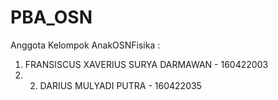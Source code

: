 # PBA_OSN
Anggota Kelompok AnakOSNFisika :  
1. FRANSISCUS XAVERIUS SURYA DARMAWAN - 160422003
2. 2. DARIUS MULYADI PUTRA - 160422035
